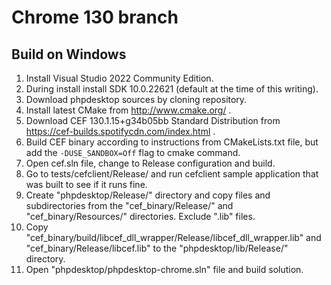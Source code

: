 # Chrome 130 branch

## Build on Windows

1. Install Visual Studio 2022 Community Edition.
1. During install install SDK 10.0.22621 (default at the time of this writing).
1. Download phpdesktop sources by cloning repository.
1. Install latest CMake from http://www.cmake.org/ .
1. Download CEF 130.1.15+g34b05bb Standard Distribution from https://cef-builds.spotifycdn.com/index.html .
1. Build CEF binary according to instructions from CMakeLists.txt file, but add the `-DUSE_SANDBOX=Off` flag to cmake command.
1. Open cef.sln file, change to Release configuration and build.
1. Go to tests/cefclient/Release/ and run cefclient sample application that was built to see if it runs fine.
1. Create "phpdesktop/Release/" directory and copy files and subdirectories from the "cef_binary/Release/" and "cef_binary/Resources/" directories. Exclude ".lib" files.
1. Copy "cef_binary/build/libcef_dll_wrapper/Release/libcef_dll_wrapper.lib" and "cef_binary/Release/libcef.lib" to the "phpdesktop/lib/Release/" directory.
1. Open "phpdesktop/phpdesktop-chrome.sln" file and build solution.

